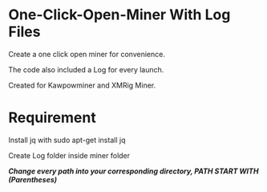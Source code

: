 # One-Click-Open-Miner With Log Files
Create a one click open miner for convenience.

The code also included a Log for every launch.

Created for Kawpowminer and XMRig Miner.
# Requirement
Install jq with sudo apt-get install jq

Create Log folder inside miner folder

***Change every path into your corresponding directory, PATH START WITH (Parentheses)***

